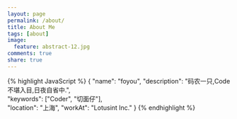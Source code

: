 ```yaml
---
layout: page
permalink: /about/
title: About Me
tags: [about]
image:
  feature: abstract-12.jpg
comments: true
share: true
---
```


{% highlight JavaScript %}
{
  "name": "foyou",
  "description": "码农一只,Code不堪入目,日夜自省中.",  
  "keywords": ["Coder", "切面仔"],  
  "location": "上海",
  "workAt": "Lotusint Inc."
}
{% endhighlight %}

